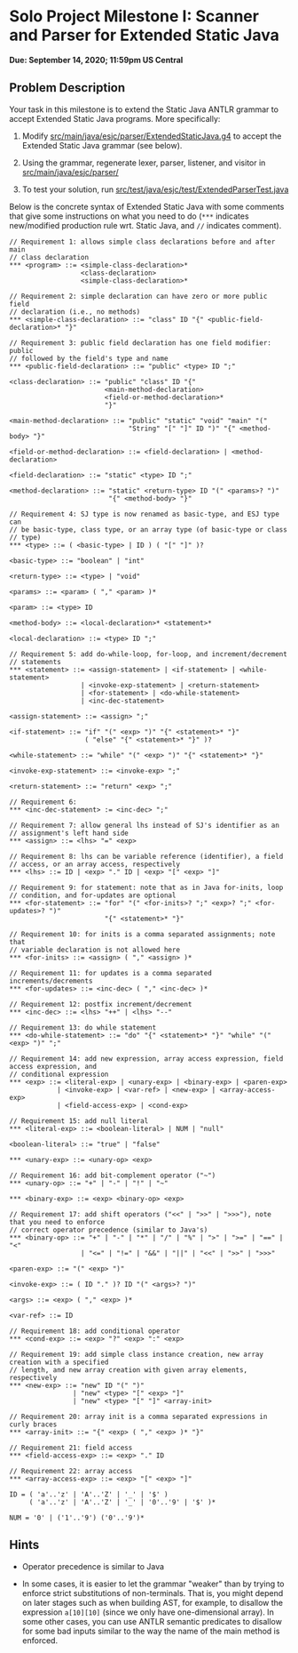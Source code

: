 # Solo Project Milestone I: Scanner and Parser for Extended Static Java

**Due: September 14, 2020; 11:59pm US Central**


## Problem Description

Your task in this milestone is to extend the Static Java ANTLR grammar to
accept Extended Static Java programs.
More specifically:

1. Modify [src/main/java/esjc/parser/ExtendedStaticJava.g4](src/main/java/esjc/parser/ExtendedStaticJava.g4)
   to accept the Extended Static Java grammar (see below).

2. Using the grammar, regenerate lexer, parser, listener, and visitor in 
   [src/main/java/esjc/parser/](src/main/java/esjc/parser/)

3. To test your solution, run [src/test/java/esjc/test/ExtendedParserTest.java](src/test/java/esjc/test/ExtendedParserTest.java)

Below is the concrete syntax of 
Extended Static Java with some comments that give some instructions on 
what you need to do (``***`` indicates new/modified production rule wrt. 
Static Java, and ``//`` indicates comment).

```
// Requirement 1: allows simple class declarations before and after main 
// class declaration
*** <program> ::= <simple-class-declaration>* 
                  <class-declaration> 
                  <simple-class-declaration>*

// Requirement 2: simple declaration can have zero or more public field 
// declaration (i.e., no methods)
*** <simple-class-declaration> ::= "class" ID "{" <public-field-declaration>* "}"

// Requirement 3: public field declaration has one field modifier: public
// followed by the field's type and name
*** <public-field-declaration> ::= "public" <type> ID ";"

<class-declaration> ::= "public" "class" ID "{"
                        <main-method-declaration> 
                        <field-or-method-declaration>*
                        "}"

<main-method-declaration> ::= "public" "static" "void" "main" "(" 
                              "String" "[" "]" ID ")" "{" <method-body> "}"

<field-or-method-declaration> ::= <field-declaration> | <method-declaration>

<field-declaration> ::= "static" <type> ID ";"

<method-declaration> ::= "static" <return-type> ID "(" <params>? ")"
                         "{" <method-body> "}"

// Requirement 4: SJ type is now renamed as basic-type, and ESJ type can 
// be basic-type, class type, or an array type (of basic-type or class 
// type) 
*** <type> ::= ( <basic-type> | ID ) ( "[" "]" )?

<basic-type> ::= "boolean" | "int"

<return-type> ::= <type> | "void"

<params> ::= <param> ( "," <param> )*

<param> ::= <type> ID

<method-body> ::= <local-declaration>* <statement>*

<local-declaration> ::= <type> ID ";"

// Requirement 5: add do-while-loop, for-loop, and increment/decrement 
// statements
*** <statement> ::= <assign-statement> | <if-statement> | <while-statement>
                  | <invoke-exp-statement> | <return-statement>
                  | <for-statement> | <do-while-statement> 
                  | <inc-dec-statement>

<assign-statement> ::= <assign> ";"

<if-statement> ::= "if" "(" <exp> ")" "{" <statement>* "}"
                   ( "else" "{" <statement>* "}" )?

<while-statement> ::= "while" "(" <exp> ")" "{" <statement>* "}"

<invoke-exp-statement> ::= <invoke-exp> ";"

<return-statement> ::= "return" <exp> ";"

// Requirement 6: 
*** <inc-dec-statement> := <inc-dec> ";"

// Requirement 7: allow general lhs instead of SJ's identifier as an 
// assignment's left hand side
*** <assign> ::= <lhs> "=" <exp>

// Requirement 8: lhs can be variable reference (identifier), a field 
// access, or an array access, respectively
*** <lhs> ::= ID | <exp> "." ID | <exp> "[" <exp> "]"

// Requirement 9: for statement: note that as in Java for-inits, loop 
// condition, and for-updates are optional
*** <for-statement> ::= "for" "(" <for-inits>? ";" <exp>? ";" <for-updates>? ")"
                        "{" <statement>* "}"

// Requirement 10: for inits is a comma separated assignments; note that 
// variable declaration is not allowed here
*** <for-inits> ::= <assign> ( "," <assign> )*

// Requirement 11: for updates is a comma separated increments/decrements
*** <for-updates> ::= <inc-dec> ( "," <inc-dec> )*

// Requirement 12: postfix increment/decrement
*** <inc-dec> ::= <lhs> "++" | <lhs> "--"

// Requirement 13: do while statement
*** <do-while-statement> ::= "do" "{" <statement>* "}" "while" "(" <exp> ")" ";"

// Requirement 14: add new expression, array access expression, field access expression, and
// conditional expression
*** <exp> ::= <literal-exp> | <unary-exp> | <binary-exp> | <paren-exp>
            | <invoke-exp> | <var-ref> | <new-exp> | <array-access-exp>
            | <field-access-exp> | <cond-exp>

// Requirement 15: add null literal
*** <literal-exp> ::= <boolean-literal> | NUM | "null"

<boolean-literal> ::= "true" | "false"

*** <unary-exp> ::= <unary-op> <exp>

// Requirement 16: add bit-complement operator ("~")
*** <unary-op> ::= "+" | "-" | "!" | "~"

*** <binary-exp> ::= <exp> <binary-op> <exp>

// Requirement 17: add shift operators ("<<" | ">>" | ">>>"), note that you need to enforce
// correct operator precedence (similar to Java's)
*** <binary-op> ::= "+" | "-" | "*" | "/" | "%" | ">" | ">=" | "==" | "<"
                  | "<=" | "!=" | "&&" | "||" | "<<" | ">>" | ">>>"

<paren-exp> ::= "(" <exp> ")"

<invoke-exp> ::= ( ID "." )? ID "(" <args>? ")"

<args> ::= <exp> ( "," <exp> )*

<var-ref> ::= ID

// Requirement 18: add conditional operator
*** <cond-exp> ::= <exp> "?" <exp> ":" <exp>

// Requirement 19: add simple class instance creation, new array creation with a specified 
// length, and new array creation with given array elements, respectively
*** <new-exp> ::= "new" ID "(" ")"
                | "new" <type> "[" <exp> "]" 
                | "new" <type> "[" "]" <array-init>

// Requirement 20: array init is a comma separated expressions in curly braces
*** <array-init> ::= "{" <exp> ( "," <exp> )* "}"

// Requirement 21: field access
*** <field-access-exp> ::= <exp> "." ID

// Requirement 22: array access
*** <array-access-exp> ::= <exp> "[" <exp> "]"

ID = ( 'a'..'z' | 'A'..'Z' | '_' | '$' )
     ( 'a'..'z' | 'A'..'Z' | '_' | '0'..'9' | '$' )*

NUM = '0' | ('1'..'9') ('0'..'9')*
```

## Hints

* Operator precedence is similar to Java

* In some cases, it is easier to let the grammar "weaker" than by trying 
  to enforce strict substitutions of non-terminals. That is, you might 
  depend on later stages such as when building AST, for example, to 
  disallow the expression ``a[10][10]`` (since we only have one-dimensional
  array). In some other cases, you can use ANTLR semantic predicates to
  disallow for some bad inputs similar to the way the name of the main 
  method is enforced.
